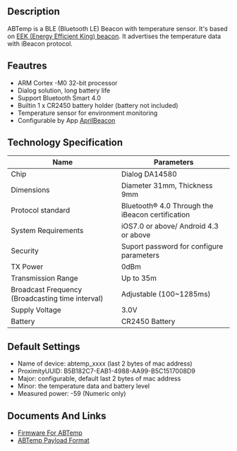 ## Description

ABTemp is a BLE (Bluetooth LE) Beacon with temperature sensor. It's based on [EEK (Energy Efficient King)
beacon](https://blog.aprbrother.com/product/aprilbeacon-eek). It advertises the temperature data with iBeacon protocol.

## Feautres

  - ARM Cortex -M0 32-bit processor
  - Dialog solution, long battery life
  - Support Bluetooth Smart 4.0
  - Builtin 1 x CR2450 battery holder (battery not included)
  - Temperature sensor for environment monitoring
  - Configurable by App
    [AprilBeacon](https://itunes.apple.com/app/aprilbeacon/id847517010?mt=8)

## Technology Specification

| Name                                             | Parameters                                       |
| ------------------------------------------------ | ------------------------------------------------ |
| Chip                                             | Dialog DA14580                                   |
| Dimensions                                       | Diameter 31mm, Thickness 9mm                     |
| Protocol standard                                | Bluetooth® 4.0 Through the iBeacon certification |
| System Requirements                              | iOS7.0 or above/ Android 4.3 or above            |
| Security                                         | Suport password for configure parameters         |
| TX Power                                         | 0dBm                                             |
| Transmission Range                               | Up to 35m                                        |
| Broadcast Frequency (Broadcasting time interval) | Adjustable (100~1285ms)                          |
| Supply Voltage                                   | 3.0V                                             |
| Battery                                          | CR2450 Battery                                   |

## Default Settings

  - Name of device: abtemp_xxxx (last 2 bytes of mac address)
  - ProximityUUID: B5B182C7-EAB1-4988-AA99-B5C1517008D9
  - Major: configurable, default last 2 bytes of mac address
  - Minor: the temperature data and battery level
  - Measured power: -59 (Numeric only)

## Documents And Links

  - [Firmware For ABTemp](Firmware_For_ABTemp.md)
  - [ABTemp Payload Format](ABTemp_Payload_Format.md)
